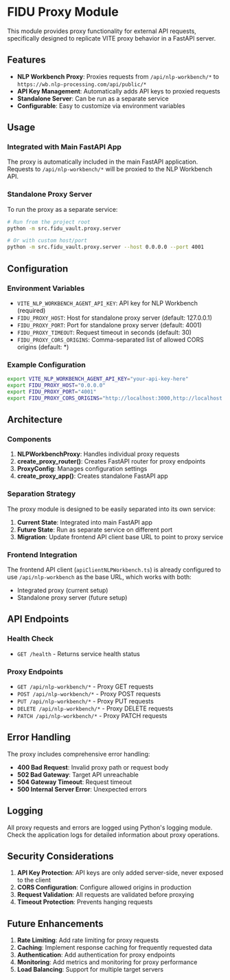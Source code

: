 # FIDU Proxy Module

This module provides proxy functionality for external API requests, specifically designed to replicate VITE proxy behavior in a FastAPI server.

## Features

- **NLP Workbench Proxy**: Proxies requests from `/api/nlp-workbench/*` to `https://wb.nlp-processing.com/api/public/*`
- **API Key Management**: Automatically adds API keys to proxied requests
- **Standalone Server**: Can be run as a separate service
- **Configurable**: Easy to customize via environment variables

## Usage

### Integrated with Main FastAPI App

The proxy is automatically included in the main FastAPI application. Requests to `/api/nlp-workbench/*` will be proxied to the NLP Workbench API.

### Standalone Proxy Server

To run the proxy as a separate service:

```bash
# Run from the project root
python -m src.fidu_vault.proxy.server

# Or with custom host/port
python -m src.fidu_vault.proxy.server --host 0.0.0.0 --port 4001
```

## Configuration

### Environment Variables

- `VITE_NLP_WORKBENCH_AGENT_API_KEY`: API key for NLP Workbench (required)
- `FIDU_PROXY_HOST`: Host for standalone proxy server (default: 127.0.0.1)
- `FIDU_PROXY_PORT`: Port for standalone proxy server (default: 4001)
- `FIDU_PROXY_TIMEOUT`: Request timeout in seconds (default: 30)
- `FIDU_PROXY_CORS_ORIGINS`: Comma-separated list of allowed CORS origins (default: *)

### Example Configuration

```bash
export VITE_NLP_WORKBENCH_AGENT_API_KEY="your-api-key-here"
export FIDU_PROXY_HOST="0.0.0.0"
export FIDU_PROXY_PORT="4001"
export FIDU_PROXY_CORS_ORIGINS="http://localhost:3000,http://localhost:4000"
```

## Architecture

### Components

1. **NLPWorkbenchProxy**: Handles individual proxy requests
2. **create_proxy_router()**: Creates FastAPI router for proxy endpoints
3. **ProxyConfig**: Manages configuration settings
4. **create_proxy_app()**: Creates standalone FastAPI app

### Separation Strategy

The proxy module is designed to be easily separated into its own service:

1. **Current State**: Integrated into main FastAPI app
2. **Future State**: Run as separate service on different port
3. **Migration**: Update frontend API client base URL to point to proxy service

### Frontend Integration

The frontend API client (`apiClientNLPWorkbench.ts`) is already configured to use `/api/nlp-workbench` as the base URL, which works with both:

- Integrated proxy (current setup)
- Standalone proxy server (future setup)

## API Endpoints

### Health Check
- `GET /health` - Returns service health status

### Proxy Endpoints
- `GET /api/nlp-workbench/*` - Proxy GET requests
- `POST /api/nlp-workbench/*` - Proxy POST requests
- `PUT /api/nlp-workbench/*` - Proxy PUT requests
- `DELETE /api/nlp-workbench/*` - Proxy DELETE requests
- `PATCH /api/nlp-workbench/*` - Proxy PATCH requests

## Error Handling

The proxy includes comprehensive error handling:

- **400 Bad Request**: Invalid proxy path or request body
- **502 Bad Gateway**: Target API unreachable
- **504 Gateway Timeout**: Request timeout
- **500 Internal Server Error**: Unexpected errors

## Logging

All proxy requests and errors are logged using Python's logging module. Check the application logs for detailed information about proxy operations.

## Security Considerations

1. **API Key Protection**: API keys are only added server-side, never exposed to the client
2. **CORS Configuration**: Configure allowed origins in production
3. **Request Validation**: All requests are validated before proxying
4. **Timeout Protection**: Prevents hanging requests

## Future Enhancements

1. **Rate Limiting**: Add rate limiting for proxy requests
2. **Caching**: Implement response caching for frequently requested data
3. **Authentication**: Add authentication for proxy endpoints
4. **Monitoring**: Add metrics and monitoring for proxy performance
5. **Load Balancing**: Support for multiple target servers 
